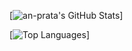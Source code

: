 [![an-prata's GitHub Stats](https://github-readme-stats.vercel.app/api?username=an-prata&count_private=true&theme=dark&hide_border=true&bg_color=22272E)]



[![Top Languages](https://github-readme-stats.vercel.app/api/top-langs/?username=an-prata&layout=compact&theme=dark&hide_border=true&bg_color=22272E)]

